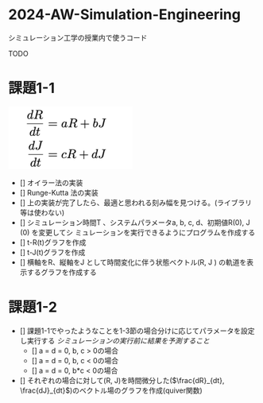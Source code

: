 # 2024-AW-Simulation-Engineering
シミュレーション工学の授業内で使うコード


TODO
# 課題1-1
![alt text](image.png)
- [] オイラー法の実装 
- [] Runge-Kutta 法の実装
- [] 上の実装が完了したら、最適と思われる刻み幅を見つける。(ライブラリ等は使わない)
- [] シミュレーション時間T 、システムパラメータa, b, c, d、初期値R(0), J (0) を変更してシ
ミュレーションを実行できるようにプログラムを作成する
- [] t-R(t)グラフを作成
- [] t-J(t)グラフを作成
- [] 横軸をR、縦軸をJ として時間変化に伴う状態ベクトル(R, J ) の軌道を表示するグラフを作成する 

# 課題1-2
- [] 課題1-1でやったようなことを1-3節の場合分けに応じてパラメータを設定し実行する
*シミュレーションの実行前に結果を予測すること*
    - [] a = d = 0, b, c > 0の場合
    - [] a = d = 0, b, c < 0の場合
    - [] a = d = 0, b*c < 0の場合
- [] それぞれの場合に対して(R, J)を時間微分した($\frac{dR}_{dt}, \frac{dJ}_{dt}$)のベクトル場のグラフを作成(quiver関数)
